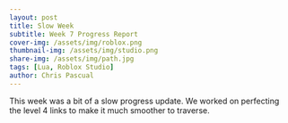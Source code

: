 ```yaml
---
layout: post
title: Slow Week
subtitle: Week 7 Progress Report
cover-img: /assets/img/roblox.png
thumbnail-img: /assets/img/studio.png
share-img: /assets/img/path.jpg
tags: [Lua, Roblox Studio]
author: Chris Pascual
---
```


This week was a bit of a slow progress update. We worked on perfecting the level 4 links to make it much smoother to traverse.